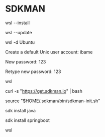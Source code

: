 # SDKMAN
wsl --install

wsl --update

wsl -d Ubuntu

Create a default Unix user account: ibame

New password: 123

Retype new password: 123

wsl

curl -s "https://get.sdkman.io" | bash

source "$HOME/.sdkman/bin/sdkman-init.sh"

sdk install java

sdk install springboot

wsl

